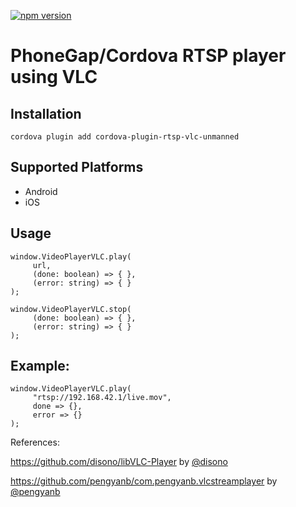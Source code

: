 [![npm version](https://badge.fury.io/js/cordova-plugin-rtsp-vlc.svg)](https://badge.fury.io/js/cordova-plugin-rtsp-vlc)

# PhoneGap/Cordova RTSP player using VLC

## Installation

    cordova plugin add cordova-plugin-rtsp-vlc-unmanned

## Supported Platforms

- Android
- iOS

## Usage

```
window.VideoPlayerVLC.play(
	 url,
	 (done: boolean) => { },
	 (error: string) => { }
);
```

```
window.VideoPlayerVLC.stop(
	 (done: boolean) => { },
	 (error: string) => { }
);
```


## Example:

```
window.VideoPlayerVLC.play(
	 "rtsp://192.168.42.1/live.mov",
	 done => {},
	 error => {}
);
```

References:

https://github.com/disono/libVLC-Player by [@disono](https://github.com/disono)

https://github.com/pengyanb/com.pengyanb.vlcstreamplayer by [@pengyanb](https://github.com/pengyanb)
